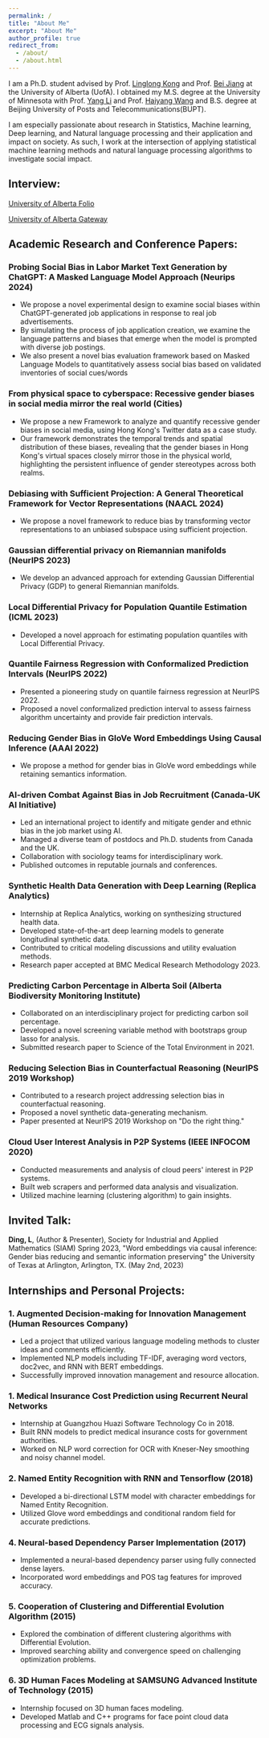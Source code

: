 ```yaml
---
permalink: /
title: "About Me"
excerpt: "About Me"
author_profile: true
redirect_from: 
  - /about/
  - /about.html
---
```


I am a Ph.D. student advised by Prof. [Linglong Kong](https://sites.ualberta.ca/~lkong/) and Prof. [Bei Jiang](https://sites.ualberta.ca/~bei1/) at the University of Alberta (UofA). I obtained my M.S. degree at the University of Minnesota with Prof. [Yang Li](https://yangli-stat.github.io/) and Prof. [Haiyang Wang](https://www.d.umn.edu/~haiyang/) and B.S. degree at Beijing University of Posts and Telecommunications(BUPT).

I am especially passionate about research in Statistics, Machine learning, Deep learning, and Natural language processing and their application and impact on society. As such, I work at the intersection of applying statistical machine learning methods and natural language processing algorithms to investigate social impact.

## Interview:
[University of Alberta Folio](https://www.ualberta.ca/folio/2022/09/ai-researchers-improve-method-for-removing-gender-bias-in-natural-language-processing.html)

[University of Alberta Gateway](https://thegatewayonline.ca/2022/10/study-has-found-ways-to-reduce-gender-bias-in-natural-language-processing/)

## Academic Research and Conference Papers:


### Probing Social Bias in Labor Market Text Generation by ChatGPT: A Masked Language Model Approach (Neurips 2024)
- We propose a novel experimental design to examine social biases within ChatGPT-generated job applications in response to real job advertisements.
- By simulating the process of job application creation, we examine the language patterns and biases that emerge when the model is prompted with diverse job postings.
- We also present a novel bias evaluation framework based on Masked Language Models to quantitatively assess social bias based on validated inventories of social cues/words


### From physical space to cyberspace: Recessive gender biases in social media mirror the real world (Cities)
- We propose a new Framework to analyze and quantify recessive gender biases in social media, using Hong Kong's Twitter data as a case study.
- Our framework demonstrates the temporal trends and spatial distribution of these biases, revealing that the gender biases in Hong Kong's virtual spaces closely mirror those in the physical world, highlighting the persistent influence of gender stereotypes across both realms.

### Debiasing with Sufficient Projection: A General Theoretical Framework for Vector Representations (NAACL 2024)
- We propose a novel framework to reduce bias by transforming vector representations to an unbiased subspace using sufficient projection.

### Gaussian differential privacy on Riemannian manifolds (NeurIPS 2023)
- We develop an advanced approach for extending Gaussian Differential Privacy (GDP) to general Riemannian manifolds.

### Local Differential Privacy for Population Quantile Estimation (ICML 2023)
- Developed a novel approach for estimating population quantiles with Local Differential Privacy.

### Quantile Fairness Regression with Conformalized Prediction Intervals (NeurIPS 2022)
- Presented a pioneering study on quantile fairness regression at NeurIPS 2022.
- Proposed a novel conformalized prediction interval to assess fairness algorithm uncertainty and provide fair prediction intervals.

### Reducing Gender Bias in GloVe Word Embeddings Using Causal Inference (AAAI 2022)
- We propose a method for gender bias in GloVe word embeddings while retaining semantics information.


### AI-driven Combat Against Bias in Job Recruitment (Canada-UK AI Initiative)
- Led an international project to identify and mitigate gender and ethnic bias in the job market using AI.
- Managed a diverse team of postdocs and Ph.D. students from Canada and the UK.
- Collaboration with sociology teams for interdisciplinary work.
- Published outcomes in reputable journals and conferences.

### Synthetic Health Data Generation with Deep Learning (Replica Analytics)
- Internship at Replica Analytics, working on synthesizing structured health data.
- Developed state-of-the-art deep learning models to generate longitudinal synthetic data.
- Contributed to critical modeling discussions and utility evaluation methods.
- Research paper accepted at BMC Medical Research Methodology 2023.

### Predicting Carbon Percentage in Alberta Soil (Alberta Biodiversity Monitoring Institute)
- Collaborated on an interdisciplinary project for predicting carbon soil percentage.
- Developed a novel screening variable method with bootstraps group lasso for analysis.
- Submitted research paper to Science of the Total Environment in 2021.

### Reducing Selection Bias in Counterfactual Reasoning (NeurIPS 2019 Workshop)
- Contributed to a research project addressing selection bias in counterfactual reasoning.
- Proposed a novel synthetic data-generating mechanism.
- Paper presented at NeurIPS 2019 Workshop on "Do the right thing."

### Cloud User Interest Analysis in P2P Systems (IEEE INFOCOM 2020)
- Conducted measurements and analysis of cloud peers' interest in P2P systems.
- Built web scrapers and performed data analysis and visualization.
- Utilized machine learning (clustering algorithm) to gain insights.

## Invited Talk:
**Ding, L**, (Author & Presenter), Society for Industrial and Applied Mathematics (SIAM) Spring 2023, "Word embeddings via causal inference: Gender bias reducing and semantic information preserving" the University of Texas at Arlington, Arlington, TX. (May 2nd, 2023)


## Internships and Personal Projects:

### 1. Augmented Decision-making for Innovation Management (Human Resources Company)
- Led a project that utilized various language modeling methods to cluster ideas and comments efficiently.
- Implemented NLP models including TF-IDF, averaging word vectors, doc2vec, and RNN with BERT embeddings.
- Successfully improved innovation management and resource allocation.

### 1. Medical Insurance Cost Prediction using Recurrent Neural Networks
- Internship at Guangzhou Huazi Software Technology Co in 2018.
- Built RNN models to predict medical insurance costs for government authorities.
- Worked on NLP word correction for OCR with Kneser-Ney smoothing and noisy channel model.

### 2. Named Entity Recognition with RNN and Tensorflow (2018)
- Developed a bi-directional LSTM model with character embeddings for Named Entity Recognition.
- Utilized Glove word embeddings and conditional random field for accurate predictions.

### 4. Neural-based Dependency Parser Implementation (2017)
- Implemented a neural-based dependency parser using fully connected dense layers.
- Incorporated word embeddings and POS tag features for improved accuracy.

### 5. Cooperation of Clustering and Differential Evolution Algorithm (2015)
- Explored the combination of different clustering algorithms with Differential Evolution.
- Improved searching ability and convergence speed on challenging optimization problems.

### 6. 3D Human Faces Modeling at SAMSUNG Advanced Institute of Technology (2015)
- Internship focused on 3D human faces modeling.
- Developed Matlab and C++ programs for face point cloud data processing and ECG signals analysis.


